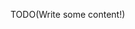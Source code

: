 <!--Title: Using the Container Model-->
<!--Url: using-the-container-model-->

TODO(Write some content!)


